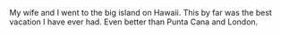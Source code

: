 My wife and I went to the big island on Hawaii. This by far was the best vacation I have ever had. Even better than Punta Cana and London. 
